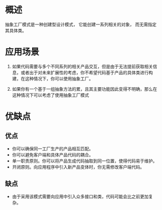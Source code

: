 # 概述
抽象工厂模式是一种创建型设计模式， 它能创建一系列相关的对象， 而无需指定其具体类。

# 应用场景
1. 如果代码需要与多个不同系列的相关产品交互，但是由于无法提前获取相关信息，或者出于对未来扩展性的考虑，你不希望代码基于产品的具体类进行构建，在这种情况下，你可以使用抽象工厂。

2. 如果你有一个基于一组抽象方法的累，且其主要功能因此变得不明确，那么在这种情况下可以考虑了使用抽象工厂模式

# 优缺点

## 优点
- 你可以确保同一工厂生产的产品相互匹配。
- 你可以避免客户端和具体产品代码的耦合。
- 单一职责原则。你可以将产品生成代码抽取到同一位置，使得代码易于维护。
- 开闭原则。向应用程序中引入新产品变体时，你无需修改客户端代码。

## 缺点
- 由于采用该模式需要向应用中引入众多接口和类，代码可能会比之前更加复杂。

